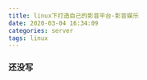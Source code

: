 ```yaml
---
title: linux下打造自己的影音平台-影音娱乐
date: 2020-03-04 16:34:09
categories: server
tags: linux
---
```


### 还没写